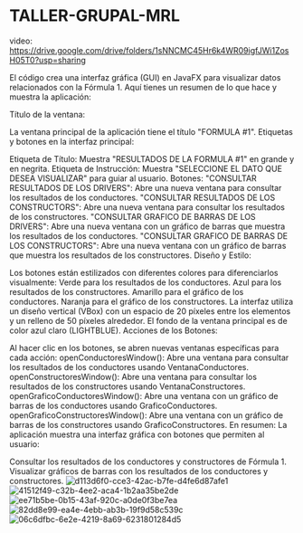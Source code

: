 # TALLER-GRUPAL-MRL
video: https://drive.google.com/drive/folders/1sNNCMC45Hr6k4WR09igfJWi1ZosH05T0?usp=sharing

El código crea una interfaz gráfica (GUI) en JavaFX para visualizar datos relacionados con la Fórmula 1. Aquí tienes un resumen de lo que hace y muestra la aplicación:

Título de la ventana:

La ventana principal de la aplicación tiene el título "FORMULA #1".
Etiquetas y botones en la interfaz principal:

Etiqueta de Título: Muestra "RESULTADOS DE LA FORMULA #1" en grande y en negrita.
Etiqueta de Instrucción: Muestra "SELECCIONE EL DATO QUE DESEA VISUALIZAR" para guiar al usuario.
Botones:
"CONSULTAR RESULTADOS DE LOS DRIVERS": Abre una nueva ventana para consultar los resultados de los conductores.
"CONSULTAR RESULTADOS DE LOS CONSTRUCTORS": Abre una nueva ventana para consultar los resultados de los constructores.
"CONSULTAR GRAFICO DE BARRAS DE LOS DRIVERS": Abre una nueva ventana con un gráfico de barras que muestra los resultados de los conductores.
"CONSULTAR GRAFICO DE BARRAS DE LOS CONSTRUCTORS": Abre una nueva ventana con un gráfico de barras que muestra los resultados de los constructores.
Diseño y Estilo:

Los botones están estilizados con diferentes colores para diferenciarlos visualmente:
Verde para los resultados de los conductores.
Azul para los resultados de los constructores.
Amarillo para el gráfico de los conductores.
Naranja para el gráfico de los constructores.
La interfaz utiliza un diseño vertical (VBox) con un espacio de 20 píxeles entre los elementos y un relleno de 50 píxeles alrededor.
El fondo de la ventana principal es de color azul claro (LIGHTBLUE).
Acciones de los Botones:

Al hacer clic en los botones, se abren nuevas ventanas específicas para cada acción:
openConductoresWindow(): Abre una ventana para consultar los resultados de los conductores usando VentanaConductores.
openConstructoresWindow(): Abre una ventana para consultar los resultados de los constructores usando VentanaConstructores.
openGraficoConductoresWindow(): Abre una ventana con un gráfico de barras de los conductores usando GraficoConductores.
openGraficoConstructoresWindow(): Abre una ventana con un gráfico de barras de los constructores usando GraficoConstructores.
En resumen:
La aplicación muestra una interfaz gráfica con botones que permiten al usuario:

Consultar los resultados de los conductores y constructores de Fórmula 1.
Visualizar gráficos de barras con los resultados de los conductores y constructores.
![d113d6f0-cce3-42ac-b7fe-d4fe6d87afe1](https://github.com/user-attachments/assets/10865dc4-ce13-4e1e-9b8d-3d582890c6ec)
![41512f49-c32b-4ee2-aca4-1b2aa35be2de](https://github.com/user-attachments/assets/0b42d717-e669-4114-8aff-e3543e75c53f)
![ee71b5be-0b15-43af-920c-a0de0f3be7ea](https://github.com/user-attachments/assets/778806e1-1f5d-4c9b-b9bc-688d41b92b42)
![82dd8e99-ea4e-4ebb-ab3b-19f9d58c539c](https://github.com/user-attachments/assets/514a7967-1f59-44c4-b3e2-7d513d623d3a)
![06c6dfbc-6e2e-4219-8a69-6231801284d5](https://github.com/user-attachments/assets/f382a786-27e8-47dc-bfee-09b4dad759d8)

